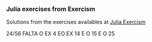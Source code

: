 ### Julia exercises from Exercism

Solutions from the exercises availables at <a href = "https://exercism.org/tracks/julia/exercises"> Julia Exercism </a>

24/56
FALTA O EX 4 EO EX 14 E O 15 E O 25
